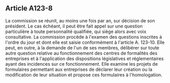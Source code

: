 Article A123-8
----
La commission se réunit, au moins une fois par an, sur décision de son
président. Le cas échéant, il peut être fait appel sur une question particulière
à toute personnalité qualifiée, qui siège alors avec voix consultative. La
commission procède à l'examen des questions inscrites à l'ordre du jour et dont
elle est saisie conformément à l'article A. 123-10. Elle peut, en outre, à la
demande de l'un de ses membres, délibérer sur toute autre question relative au
fonctionnement des centres de formalités des entreprises et à l'application des
dispositions législatives et réglementaires ayant des incidences sur ce
fonctionnement. Elle examine les projets de formulaires permettant aux
entreprises de déclarer leur création ou la modification de leur situation et
propose ces formulaires à l'homologation.
